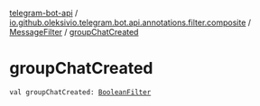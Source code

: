 [telegram-bot-api](../../index.md) / [io.github.oleksivio.telegram.bot.api.annotations.filter.composite](../index.md) / [MessageFilter](index.md) / [groupChatCreated](./group-chat-created.md)

# groupChatCreated

`val groupChatCreated: `[`BooleanFilter`](../../io.github.oleksivio.telegram.bot.api.annotations.filter.primitive/-boolean-filter/index.md)